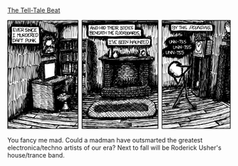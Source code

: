 [The Tell-Tale Beat](https://xkcd.com/740)

![The Tell-Tale Beat](./random_comic.png)

You fancy me mad. Could a madman have outsmarted the greatest electronica/techno artists of our era? Next to fall will be Roderick Usher's house/trance band.

